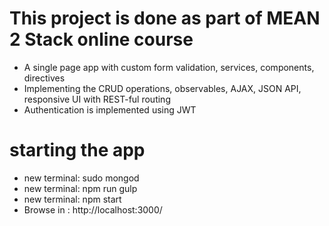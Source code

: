 # This project is done as part of MEAN 2 Stack online course

* A single page app with custom form validation, services, components, directives
* Implementing the CRUD operations, observables, AJAX, JSON API, responsive UI with REST-ful routing
* Authentication is implemented using JWT

# starting the app
* new terminal: sudo mongod
* new terminal: npm run gulp
* new terminal: npm start
* Browse in : http://localhost:3000/